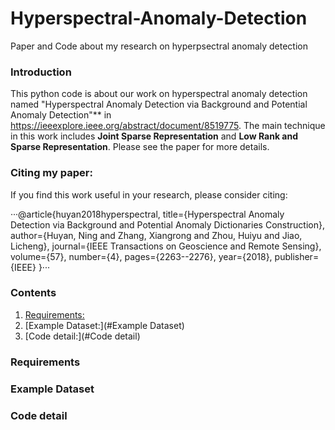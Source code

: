 # Hyperspectral-Anomaly-Detection
Paper and Code about my research on hyperpsectral anomaly detection 

### Introduction
This python code is about our work on hyperspectral anomaly detection named "Hyperspectral Anomaly Detection via Background and Potential Anomaly Detection"** in https://ieeexplore.ieee.org/abstract/document/8519775. The main technique in this work includes **Joint Sparse Representation** and **Low Rank and Sparse Representation**. Please see the paper for more details.
### Citing my paper:
If you find this work useful in your research, please consider citing:

···@article{huyan2018hyperspectral,
  title={Hyperspectral Anomaly Detection via Background and Potential Anomaly Dictionaries Construction},
  author={Huyan, Ning and Zhang, Xiangrong and Zhou, Huiyu and Jiao, Licheng},
  journal={IEEE Transactions on Geoscience and Remote Sensing},
  volume={57},
  number={4},
  pages={2263--2276},
  year={2018},
  publisher={IEEE}
}···
### Contents
1. [Requirements:](#Requirements)
2. [Example Dataset:](#Example Dataset)
3. [Code detail:](#Code detail)

### Requirements

### Example Dataset

### Code detail
